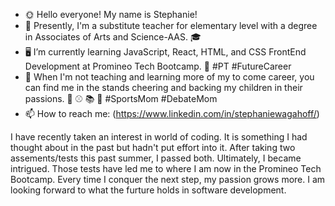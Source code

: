 - 🌞 Hello everyone! My name is Stephanie!
- 🎒 Presently, I'm a substitute teacher for elementary level with a degree in Associates of Arts and Science-AAS. 🎓
- 🖥️ I’m currently learning JavaScript, React, HTML, and CSS FrontEnd Development at Promineo Tech Bootcamp. 📁 #PT #FutureCareer
- 📔 When I'm not teaching and learning more of my to come career, you can find me in the stands cheering and backing my children in their passions. 🏈 ⚾ 📚 📅 #SportsMom #DebateMom
- 📫 How to reach me: (https://www.linkedin.com/in/stephaniewagahoff/)

I have recently taken an interest in world of coding. It is something I had thought about in the past but hadn't put effort into it. After taking two assements/tests this past summer, I passed both. Ultimately, I became intrigued. Those tests have led me to where I am now in the Promineo Tech Bootcamp. Every time I conquer the next step, my passion grows more.  I am looking forward to what the furture holds in software development. 

<!---
stephaniewagahoff/stephaniewagahoff is a ✨ special ✨ repository because its `README.md` (this file) appears on your GitHub profile.
You can click the Preview link to take a look at your changes.
--->
